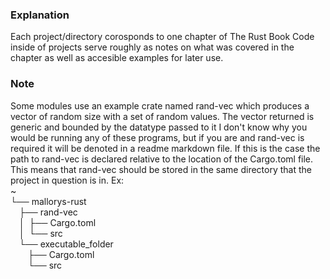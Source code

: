 ### Explanation
Each project/directory corosponds to one chapter of The Rust Book
Code inside of projects serve roughly as notes on what was covered in the chapter as well as accesible examples for later use.
### Note
Some modules use an example crate named rand-vec which produces a vector of random size with a set of random values.
The vector returned is generic and bounded by the datatype passed to it
I don't know why you would be running any of these programs, but if you are and rand-vec is required it will be denoted in a readme markdown file.
If this is the case the path to rand-vec is declared relative to the location of the Cargo.toml file.
This means that rand-vec should be stored in the same directory that the project in question is in. 
Ex:<br />
~<br />
└── mallorys-rust<br />
&emsp;├── rand-vec<br />
&emsp;│&ensp;├── Cargo.toml<br />
&emsp;│&ensp;└── src<br />
&emsp;└── executable_folder<br />
&emsp;&emsp;├── Cargo.toml<br />
&emsp;&emsp;└── src <br />
